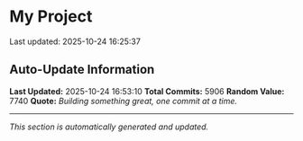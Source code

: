 # My Project


Last updated: 2025-10-24 16:25:37

























































































































































































































































































































































































































































































































































































































































































































































































































































































































































































































































































































































































































































































































































































































































































































































































































































































































































































































































































































































































































































































































































































































































































































































































































































































































































































































































































































































































































































































































































































































































































































































































































































































































































































































































































































































































































































































































































































































































































































































































































































































































































































































































































































































































































































































































































































































































































































































































































































































































































































































































































































































































































































































































































































































































































































































































































































































































































































































































































































































































































































































































































































































































































































































































































































































































































## Auto-Update Information

**Last Updated:** 2025-10-24 16:53:10
**Total Commits:** 5906
**Random Value:** 7740
**Quote:** _Building something great, one commit at a time._

---
_This section is automatically generated and updated._
